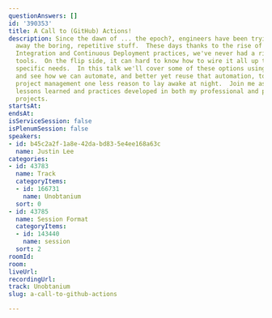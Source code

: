 ```yaml
---
questionAnswers: []
id: '390353'
title: A Call to (GitHub) Actions!
description: Since the dawn of ... the epoch?, engineers have been trying to automate
  away the boring, repetitive stuff.  These days thanks to the rise of Continuous
  Integration and Continuous Deployment practices, we've never had a richer set of
  tools.  On the flip side, it can hard to know how to wire it all up to meet your
  specific needs.  In this talk we'll cover some of these options using GitHub Actions
  and see how we can automate, and better yet reuse that automation, to make your
  project management one less reason to lay awake at night.  Join me as I share the
  lessons learned and practices developed in both my professional and personal software
  projects.
startsAt: 
endsAt: 
isServiceSession: false
isPlenumSession: false
speakers:
- id: b45c2a2f-1a8e-42da-bd83-5e4ee168a63c
  name: Justin Lee
categories:
- id: 43783
  name: Track
  categoryItems:
  - id: 166731
    name: Unobtanium
  sort: 0
- id: 43785
  name: Session Format
  categoryItems:
  - id: 143440
    name: session
  sort: 2
roomId: 
room: 
liveUrl: 
recordingUrl: 
track: Unobtanium
slug: a-call-to-github-actions

---
```

